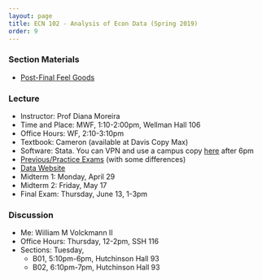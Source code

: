 ```yaml
---
layout: page
title: ECN 102 - Analysis of Econ Data (Spring 2019)
order: 9
---
```


### Section Materials
* [Post-Final Feel Goods](https://youtu.be/uxIOpNMRuXg)

### Lecture
* Instructor: Prof Diana Moreira
* Time and Place: MWF, 1:10-2:00pm, Wellman Hall 106
* Office Hours: WF, 2:10-3:10pm
* Textbook: Cameron (available at Davis Copy Max)
* Software: Stata. You can VPN and use a campus copy [here](https://virtuallab.ucdavis.edu/) after 6pm
* [Previous/Practice Exams](http://cameron.econ.ucdavis.edu/e102/supp102.html) (with some differences)
* [Data Website](http://cameron.econ.ucdavis.edu/ECN102SPRING/AED_DATA.html)
* Midterm 1: Monday, April 29
* Midterm 2: Friday, May 17
* Final Exam: Thursday, June 13, 1-3pm


### Discussion
* Me: William M Volckmann II
* Office Hours: Thursday, 12-2pm, SSH 116
* Sections: Tuesday,
  * B01, 5:10pm-6pm, Hutchinson Hall 93
  * B02, 6:10pm-7pm, Hutchinson Hall 93
